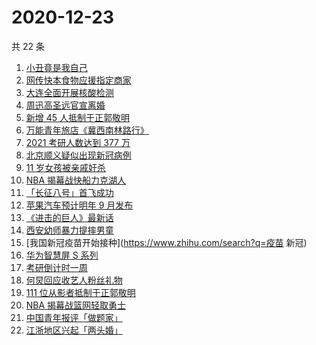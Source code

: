 # 2020-12-23

共 22 条

<!-- BEGIN -->
<!-- 最后更新时间 Wed Dec 23 2020 19:10:18 GMT+0800 (CST) -->
1. [小丑竟是我自己](https://www.zhihu.com/search?q=小丑竟是我自己)
1. [网传快本食物应援指定商家](https://www.zhihu.com/search?q=快乐大本营)
1. [大连全面开展核酸检测](https://www.zhihu.com/search?q=大连疫情)
1. [周迅高圣远官宣离婚](https://www.zhihu.com/search?q=周迅高圣远)
1. [新增 45 人抵制于正郭敬明](https://www.zhihu.com/search?q=于正郭敬明)
1. [万能青年旅店《冀西南林路行》](https://www.zhihu.com/search?q=万能青年旅店)
1. [2021 考研人数达到 377 万](https://www.zhihu.com/search?q=考研人数)
1. [北京顺义疑似出现新冠病例](https://www.zhihu.com/search?q=北京顺义疫情)
1. [11 岁女孩被亲戚奸杀](https://www.zhihu.com/search?q=女孩被亲戚奸杀)
1. [NBA 揭幕战快船力克湖人](https://www.zhihu.com/search?q=湖人)
1. [「长征八号」首飞成功](https://www.zhihu.com/search?q=长征八号)
1. [苹果汽车预计明年 9 月发布](https://www.zhihu.com/search?q=苹果汽车)
1. [《进击的巨人》最新话](https://www.zhihu.com/search?q=进击的巨人)
1. [西安幼师暴力提摔男童](https://www.zhihu.com/search?q=幼师提摔男童)
1. [我国新冠疫苗开始接种](https://www.zhihu.com/search?q=疫苗 新冠)
1. [华为智慧屏 S 系列](https://www.zhihu.com/search?q=华为智慧屏)
1. [考研倒计时一周](https://www.zhihu.com/search?q=考研)
1. [何炅回应收艺人粉丝礼物](https://www.zhihu.com/search?q=何炅收礼)
1. [111 位从影者抵制于正郭敬明](https://www.zhihu.com/search?q=于正郭敬明)
1. [NBA 揭幕战篮网轻取勇士](https://www.zhihu.com/search?q=篮网)
1. [中国青年报评「做题家」](https://www.zhihu.com/search?q=中国青年报)
1. [江浙地区兴起「两头婚」](https://www.zhihu.com/search?q=两头婚)
<!-- END -->
